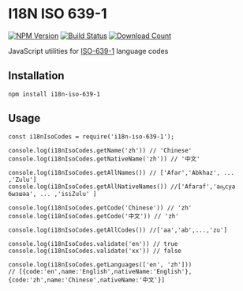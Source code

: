 # I18N ISO 639-1
[![NPM Version][npm-image]][npm-url]
[![Build Status][travis-image]][travis-url]
[![Download Count][download-url]][npm-url]

[travis-image]: https://api.travis-ci.org/sanishmaharjan/i18n-iso-639-1.svg?branch=master
[travis-url]: https://travis-ci.org/sanishmaharjan/i18n-iso-639-1
[npm-image]: https://img.shields.io/npm/v/i18n-iso-639-1.svg?style=flat-square
[npm-url]: https://npmjs.org/package/i18n-iso-639-1
[download-url]: https://img.shields.io/npm/dt/i18n-iso-639-1.svg?style=flat-square


JavaScript utilities for [ISO-639-1](https://en.wikipedia.org/wiki/List_of_ISO_639-1_codes) language codes

## Installation

```
npm install i18n-iso-639-1
```

## Usage

```
const i18nIsoCodes = require('i18n-iso-639-1');

console.log(i18nIsoCodes.getName('zh')) // 'Chinese'
console.log(i18nIsoCodes.getNativeName('zh')) // '中文'

console.log(i18nIsoCodes.getAllNames()) // ['Afar','Abkhaz', ... ,'Zulu']
console.log(i18nIsoCodes.getAllNativeNames()) //['Afaraf','аҧсуа бызшәа', ... ,'isiZulu' ]

console.log(i18nIsoCodes.getCode('Chinese')) // 'zh'
console.log(i18nIsoCodes.getCode('中文')) // 'zh'

console.log(i18nIsoCodes.getAllCodes()) //['aa','ab',...,'zu']

console.log(i18nIsoCodes.validate('en')) // true
console.log(i18nIsoCodes.validate('xx')) // false

console.log(i18nIsoCodes.getLanguages(['en', 'zh']))
// [{code:'en',name:'English',nativeName:'English'},{code:'zh',name:'Chinese',nativeName:'中文'}]
```